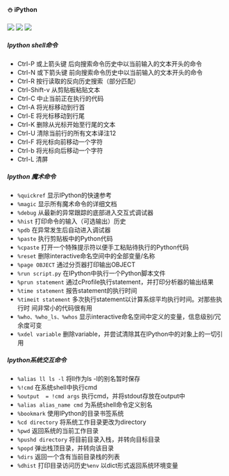 #### :snowman: iPython
![](https://img.shields.io/badge/编程语言-purple.svg) ![](https://img.shields.io/badge/iPython-green.svg) ![](https://img.shields.io/badge/模块学习-yellow.svg)

##### Ipython shell命令
- Ctrl-P    或上箭头键 后向搜索命令历史中以当前输入的文本开头的命令
- Ctrl-N   或下箭头键 前向搜索命令历史中以当前输入的文本开头的命令
- Ctrl-R   按行读取的反向历史搜索（部分匹配）
- Ctrl-Shift-v   从剪贴板粘贴文本
- Ctrl-C   中止当前正在执行的代码
- Ctrl-A   将光标移动到行首
- Ctrl-E   将光标移动到行尾
- Ctrl-K   删除从光标开始至行尾的文本
- Ctrl-U   清除当前行的所有文本译注12
- Ctrl-F   将光标向前移动一个字符
- Ctrl-b   将光标向后移动一个字符
- Ctrl-L   清屏

##### Ipython 魔术命令
- `%quickref` 显示IPython的快速参考
- `%magic` 显示所有魔术命令的详细文档
- `%debug` 从最新的异常跟踪的底部进入交互式调试器
- `%hist` 打印命令的输入（可选输出）历史
- `%pdb` 在异常发生后自动进入调试器
- `%paste` 执行剪贴板中的Python代码
- `%cpaste` 打开一个特殊提示符以便手工粘贴待执行的Python代码
- `%reset` 删除interactive命名空间中的全部变量/名称
- `%page OBJECT` 通过分页器打印输出OBJECT
- `%run script.py` 在IPython中执行一个Python脚本文件
- `%prun statement` 通过cProfile执行statement，并打印分析器的输出结果
- `%time statement` 报告statement的执行时间
- `%timeit statement` 多次执行statement以计算系综平均执行时间。对那些执行时 间非常小的代码很有用
- `%who、%who_ls、%whos` 显示interactive命名空间中定义的变量，信息级别/冗余度可变
- `%xdel variable` 删除variable，并尝试清除其在IPython中的对象上的一切引用

##### Ipython系统交互命令
- `%alias ll ls -l` 将ll作为ls -l的别名暂时保存
- `%!cmd` 在系统shell中执行cmd
- `%output  = !cmd args` 执行cmd，并将stdout存放在output中
- `%alias alias_name cmd` 为系统shell命令定义别名
- `%bookmark` 使用IPython的目录书签系统
- `%cd directory` 将系统工作目录更改为directory
- `%pwd` 返回系统的当前工作目录
- `%pushd directory` 将目前目录入栈，并转向目标目录
- `%popd` 弹出栈顶目录，并转向该目录
- `%dirs` 返回一个含有当前目录栈的列表
- `%dhist` 打印目录访问历史`%env` 以dict形式返回系统环境变量
